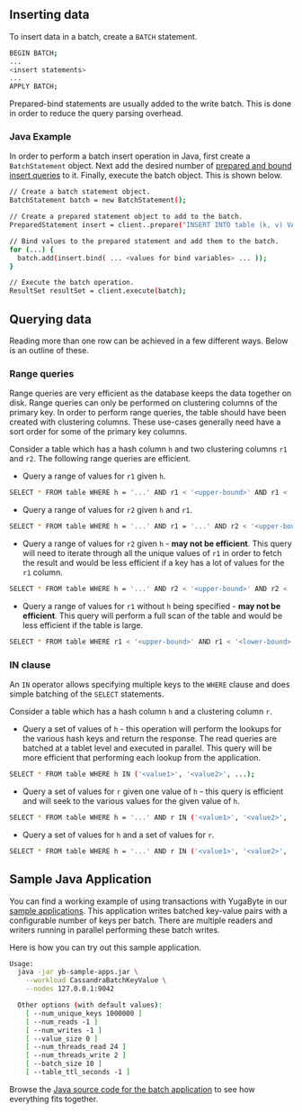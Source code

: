 

## Inserting data

To insert data in a batch, create a `BATCH` statement.

```sh
BEGIN BATCH;
...
<insert statements>
...
APPLY BATCH;
```

Prepared-bind statements are usually added to the write batch. This is done in order to reduce the query parsing overhead.

### Java Example

In order to perform a batch insert operation in Java, first create a `BatchStatement` object. Next add the desired number of [prepared and bound insert queries](/develop/how-to/prepare-bind/) to it. Finally, execute the batch object. This is shown below.

```sh
// Create a batch statement object.
BatchStatement batch = new BatchStatement();

// Create a prepared statement object to add to the batch.
PreparedStatement insert = client..prepare("INSERT INTO table (k, v) VALUES (?, ?);");

// Bind values to the prepared statement and add them to the batch.
for (...) {
  batch.add(insert.bind( ... <values for bind variables> ... ));
}

// Execute the batch operation.
ResultSet resultSet = client.execute(batch);
```

## Querying data

Reading more than one row can be achieved in a few different ways. Below is an outline of these.

### Range queries

Range queries are very efficient as the database keeps the data together on disk. Range queries can only be performed on clustering columns of the primary key. In order to perform range queries, the table should have been created with clustering columns. These use-cases generally need have a sort order for some of the primary key columns.

Consider a table which has a hash column `h` and two clustering columns `r1` and `r2`. The following range queries are efficient.

- Query a range of values for `r1` given `h`.

```sh
SELECT * FROM table WHERE h = '...' AND r1 < '<upper-bound>' AND r1 < '<lower-bound>';
```

- Query a range of values for `r2` given `h` and `r1`.

```sh
SELECT * FROM table WHERE h = '...' AND r1 = '...' AND r2 < '<upper-bound>' AND r2 < '<lower-bound>';
```

- Query a range of values for `r2` given `h` - **may not be efficient**. This query will need to iterate through all the unique values of `r1` in order to fetch the result and would be less efficient if a key has a lot of values for the `r1` column.

```sh
SELECT * FROM table WHERE h = '...' AND r2 < '<upper-bound>' AND r2 < '<lower-bound>';
```

- Query a range of values for `r1` without `h` being specified - **may not be efficient**. This query will perform a full scan of the table and would be less efficient if the table is large.

```sh
SELECT * FROM table WHERE r1 < '<upper-bound>' AND r1 < '<lower-bound>';
```



### IN clause

An `IN` operator allows specifying multiple keys to the `WHERE` clause and does simple batching of the `SELECT` statements.

Consider a table which has a hash column `h` and a clustering column `r`.

- Query a set of values of `h` - this operation will perform the lookups for the various hash keys and return the response. The read queries are batched at a tablet level and executed in parallel. This query will be more efficient that performing each lookup from the application.

```sh
SELECT * FROM table WHERE h IN ('<value1>', '<value2>', ...);
```

- Query a set of values for `r` given one value of `h` - this query is efficient and will seek to the various values for the given value of `h`.

```sh
SELECT * FROM table WHERE h = '...' AND r IN ('<value1>', '<value2>', ...);
```

- Query a set of values for `h` and a set of values for `r`. 

```sh
SELECT * FROM table WHERE h = '...' AND r IN ('<value1>', '<value2>', ...);
```


## Sample Java Application

You can find a working example of using transactions with YugaByte in our [sample applications](http://localhost:1313/quick-start/run-sample-apps/). This application writes batched key-value pairs with a configurable number of keys per batch. There are multiple readers and writers running in parallel performing these batch writes.

Here is how you can try out this sample application.

```sh
Usage:
  java -jar yb-sample-apps.jar \
    --workload CassandraBatchKeyValue \
    --nodes 127.0.0.1:9042

  Other options (with default values):
    [ --num_unique_keys 1000000 ]
    [ --num_reads -1 ]
    [ --num_writes -1 ]
    [ --value_size 0 ]
    [ --num_threads_read 24 ]
    [ --num_threads_write 2 ]
    [ --batch_size 10 ]
    [ --table_ttl_seconds -1 ]
```


Browse the [Java source code for the batch application](https://github.com/YugaByte/yugabyte-db/blob/master/java/yb-loadtester/src/main/java/com/yugabyte/sample/apps/CassandraBatchKeyValue.java) to see how everything fits together.
